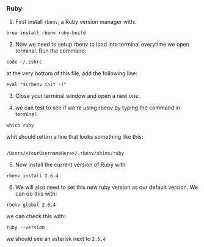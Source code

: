 ### Ruby


1. First install `rbenv`, a Ruby version manager with:

```
brew install rbenv ruby-build
```

2. Now we need to setup rbenv to load into terminal everytime we open terminal. Run the command:
```shell
code ~/.zshrc
```

at the very bottom of this file, add the following line:

```
eval "$(rbenv init -)"
```

3. Close your terminal window and open a new one.

4. we can test to see if we're using rbenv by typing the command in terminal:

```shell
which ruby
```

whit should return a line that looks something like this:

```shell

/Users/<YourUsernameHere>/.rbenv/shims/ruby

```

5. Now install the current version of Ruby with

```
rbenv install 2.6.4
```

6. We will also need to set this new ruby version as our default version. We can do this with: 

```shell
rbenv global 2.6.4
```

we can check this with:
```shell
ruby --version
```

we should see an asterisk next to `2.6.4`
